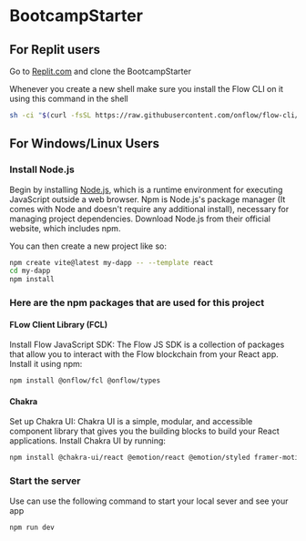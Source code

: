 # BootcampStarter


## For Replit users
Go to [Replit.com](https://replit.com/@ReyaneR/BootcampStarter) and clone the BootcampStarter

Whenever you create a new shell make sure you install the Flow CLI on it using this command in the shell 

```sh
sh -ci "$(curl -fsSL https://raw.githubusercontent.com/onflow/flow-cli/master/install.sh)"
```

## For Windows/Linux Users

### Install Node.js

Begin by installing [Node.js](https://nodejs.org/), which is a runtime environment for executing JavaScript outside a web browser.
Npm is Node.js's package manager (It comes with Node and doesn't require any additional install), necessary for managing project dependencies. Download Node.js from their official website, which includes npm.

You can then create a new project like so:

```sh
npm create vite@latest my-dapp -- --template react
cd my-dapp
npm install
```

### Here are the npm packages that are used for this project

#### FLow Client Library (FCL)
Install Flow JavaScript SDK: The Flow JS SDK is a collection of packages that allow you to interact with the Flow blockchain from your React app.
Install it using npm:

```sh
npm install @onflow/fcl @onflow/types
```

#### Chakra
Set up Chakra UI: Chakra UI is a simple, modular, and accessible component library 
that gives you the building blocks to build your React applications. Install Chakra UI by running:

```sh
npm install @chakra-ui/react @emotion/react @emotion/styled framer-motion
```

### Start the server

Use can use the following command to start your local sever and see your app
```sh
npm run dev
```

